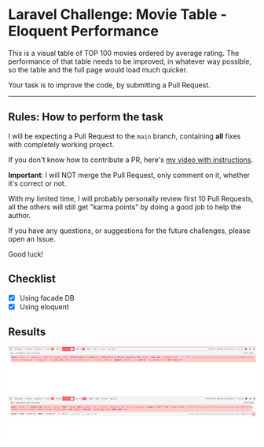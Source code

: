 # Laravel Challenge: Movie Table - Eloquent Performance

This is a visual table of TOP 100 movies ordered by average rating. The performance of that table needs to be improved, in whatever way possible, so the table and the full page would load much quicker.

Your task is to improve the code, by submitting a Pull Request.

---

## Rules: How to perform the task

I will be expecting a Pull Request to the `main` branch, containing **all** fixes with completely working project.

If you don't know how to contribute a PR, here's [my video with instructions](https://www.youtube.com/watch?v=vEcT6JIFji0).

**Important**: I will NOT merge the Pull Request, only comment on it, whether it's correct or not.

With my limited time, I will probably personally review first 10 Pull Requests, all the others will still get "karma points" by doing a good job to help the author.

If you have any questions, or suggestions for the future challenges, please open an Issue.

Good luck!

## Checklist

- [x] Using facade DB
- [x] Using eloquent

## Results

![Using Facade DB](facade_db.png "Using Facade DB")
![Using Eloquent](eloquent.png "Using Eloquent")
